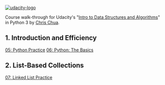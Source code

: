 [![udacity-logo](https://user-images.githubusercontent.com/25447529/46846245-9b4bc480-ce11-11e8-9cc9-c893ef5e3b6c.png)](https://www.udacity.com/course/data-structures-and-algorithms-in-python--ud513)

Course walk-through for Udacity's "[Intro to Data Structures and Algorithms](https://www.udacity.com/course/intro-to-machine-learning--ud120)" in Python 3 by [Chris Chua](https://www.hackerrank.com/weitat).

## 1. Introduction and Efficiency
[05: Python Practice](https://github.com/chris-chua/udacity-data-structures-and-algorithms-in-python/blob/master/01-introduction-and-efficiency/python_practice.py)
[06: Python: The Basics](https://github.com/chris-chua/udacity-data-structures-and-algorithms-in-python/blob/master/01-introduction-and-efficiency/python_the_basics.py)

## 2. List-Based Collections
[07: Linked List Practice](https://github.com/chris-chua/udacity-data-structures-and-algorithms-in-python/blob/master/02-list-based-collections/linked_list_practice.py)